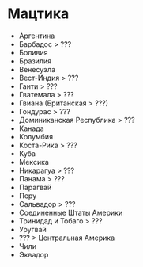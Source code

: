 # Мацтика

*   Аргентина
*   Барбадос > ???
*   Боливия
*   Бразилия
*   Венесуэла
*   Вест-Индия > ???
*   Гаити > ???
*   Гватемала > ???
*   Гвиана (Британская > ???)
*   Гондурас > ???
*   Доминиканская Республика > ???
*   Канада
*   Колумбия
*   Коста-Рика > ???
*   Куба
*   Мексика
*   Никарагуа > ???
*   Панама > ???
*   Парагвай
*   Перу
*   Сальвадор > ???
*   Соединенные Штаты Америки
*   Тринидад и Тобаго > ???
*   Уругвай
*   ??? > Центральная Америка
*   Чили
*   Эквадор
